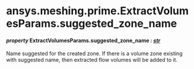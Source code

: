# ansys.meshing.prime.ExtractVolumesParams.suggested_zone_name

<a id="ansys.meshing.prime.ExtractVolumesParams.suggested_zone_name"></a>

#### *property* ExtractVolumesParams.suggested_zone_name *: [str](https://docs.python.org/3.11/library/stdtypes.html#str)*

Name suggested for the created zone. If there is a volume zone existing with suggested name, then extracted flow volumes will be added to it.

<!-- !! processed by numpydoc !! -->
